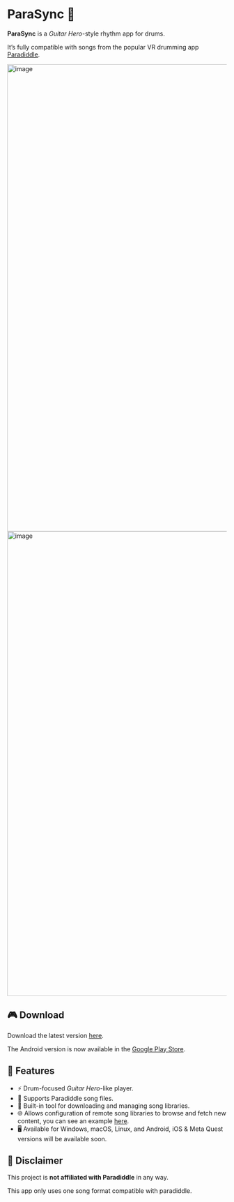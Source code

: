 # ParaSync 🥁

**ParaSync** is a _Guitar Hero_-style rhythm app for drums.

It’s fully compatible with songs from the popular VR drumming app [Paradiddle](https://paradiddleapp.com).

<img width="1282" height="1071" alt="image" src="https://github.com/user-attachments/assets/094cd206-fa29-45c9-b4ff-cb86020860e0" />
<img width="1275" height="1066" alt="image" src="https://github.com/user-attachments/assets/747fffba-dfc8-4a67-be05-b4f5f8527a06" />

## 🎮 Download

Download the latest version [here](https://github.com/androettop/parasync/releases).

The Android version is now available in the [Google Play Store](https://play.google.com/store/apps/details?id=com.androettop.parasync).

## 🧩 Features

- ⚡ Drum-focused _Guitar Hero_-like player.
- 🎵 Supports Paradiddle song files.
- 📂 Built-in tool for downloading and managing song libraries.
- 🌐 Allows configuration of remote song libraries to browse and fetch new content, you can see an example [here](https://gist.github.com/androettop/765e909d37c2b562245d2458713c6223).
- 🖥️ Available for Windows, macOS, Linux, and Android, iOS & Meta Quest versions will be available soon.

## 📢 Disclaimer

This project is **not affiliated with Paradiddle** in any way.

This app only uses one song format compatible with paradiddle.
